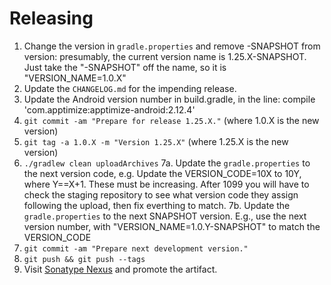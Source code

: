 Releasing
========

 1. Change the version in `gradle.properties` and remove -SNAPSHOT from version:
    presumably, the current version name is 1.25.X-SNAPSHOT. Just take the 
    "-SNAPSHOT" off the name, so it is "VERSION_NAME=1.0.X"
 2. Update the `CHANGELOG.md` for the impending release.
 3. Update the Android version number in build.gradle, in the line:
    compile 'com.apptimize:apptimize-android:2.12.4'
 4. `git commit -am "Prepare for release 1.25.X."` (where 1.0.X is the new version)
 5. `git tag -a 1.0.X -m "Version 1.25.X"` (where 1.25.X is the new version)
 6. `./gradlew clean uploadArchives`
 7a. Update the `gradle.properties` to the next version code,
     e.g. Update the VERSION_CODE=10X to 10Y, where Y==X+1. These must be increasing.
     After 1099 you will have to check the staging repository to see what version
     code they assign following the upload, then fix everthing to match.
 7b. Update the `gradle.properties` to the next SNAPSHOT version. E.g., use the
     next version number, with "VERSION_NAME=1.0.Y-SNAPSHOT" to match the VERSION_CODE
 8. `git commit -am "Prepare next development version."`
 9. `git push && git push --tags`
 10. Visit [Sonatype Nexus](https://oss.sonatype.org/) and promote the artifact.
